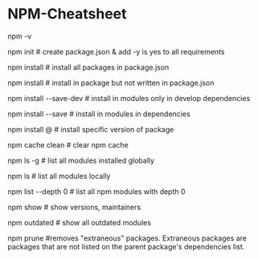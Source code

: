 # NPM-Cheatsheet

npm -v

npm init # create package.json & add -y is yes to all requirements

npm install # install all packages in package.json

npm install <package> # install in package but not written in package.json

npm install <package> --save-dev # install in modules only in develop dependencies

npm install <package>  --save # install in modules in dependencies

npm install <package>@<version> # install specific version of package

npm cache clean # clear npm cache

npm ls -g # list all modules installed globally

npm ls #  list all modules locally

npm list --depth 0 # list all npm modules with depth 0

npm show <package> # show versions, maintainers

npm outdated # show all outdated modules

npm prune #removes "extraneous" packages. Extraneous packages are packages that are not listed on the parent package's dependencies list.
